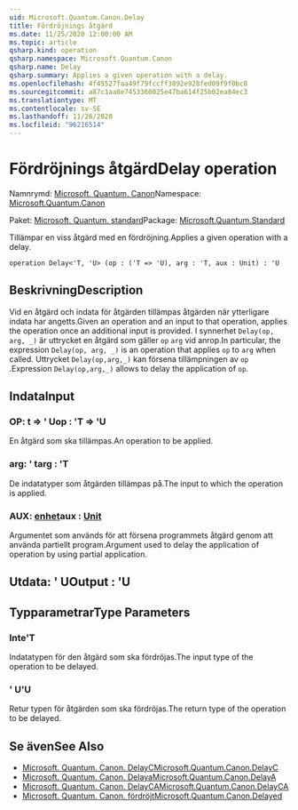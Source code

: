 ```yaml
---
uid: Microsoft.Quantum.Canon.Delay
title: Fördröjnings åtgärd
ms.date: 11/25/2020 12:00:00 AM
ms.topic: article
qsharp.kind: operation
qsharp.namespace: Microsoft.Quantum.Canon
qsharp.name: Delay
qsharp.summary: Applies a given operation with a delay.
ms.openlocfilehash: 4f45527faa49f79fccff3892e928fed09f9f0bc8
ms.sourcegitcommit: a87c1aa8e7453360025e47ba614f25b02ea84ec3
ms.translationtype: MT
ms.contentlocale: sv-SE
ms.lasthandoff: 11/26/2020
ms.locfileid: "96216514"
---
```

# <a name="delay-operation"></a><span data-ttu-id="9d34e-102">Fördröjnings åtgärd</span><span class="sxs-lookup"><span data-stu-id="9d34e-102">Delay operation</span></span>

<span data-ttu-id="9d34e-103">Namnrymd: [Microsoft. Quantum. Canon](xref:Microsoft.Quantum.Canon)</span><span class="sxs-lookup"><span data-stu-id="9d34e-103">Namespace: [Microsoft.Quantum.Canon](xref:Microsoft.Quantum.Canon)</span></span>

<span data-ttu-id="9d34e-104">Paket: [Microsoft. Quantum. standard](https://nuget.org/packages/Microsoft.Quantum.Standard)</span><span class="sxs-lookup"><span data-stu-id="9d34e-104">Package: [Microsoft.Quantum.Standard](https://nuget.org/packages/Microsoft.Quantum.Standard)</span></span>


<span data-ttu-id="9d34e-105">Tillämpar en viss åtgärd med en fördröjning.</span><span class="sxs-lookup"><span data-stu-id="9d34e-105">Applies a given operation with a delay.</span></span>

```qsharp
operation Delay<'T, 'U> (op : ('T => 'U), arg : 'T, aux : Unit) : 'U
```


## <a name="description"></a><span data-ttu-id="9d34e-106">Beskrivning</span><span class="sxs-lookup"><span data-stu-id="9d34e-106">Description</span></span>

<span data-ttu-id="9d34e-107">Vid en åtgärd och indata för åtgärden tillämpas åtgärden när ytterligare indata har angetts.</span><span class="sxs-lookup"><span data-stu-id="9d34e-107">Given an operation and an input to that operation, applies the operation once an additional input is provided.</span></span>
<span data-ttu-id="9d34e-108">I synnerhet `Delay(op, arg, _)` är uttrycket en åtgärd som gäller `op` `arg` vid anrop.</span><span class="sxs-lookup"><span data-stu-id="9d34e-108">In particular, the expression `Delay(op, arg, _)` is an operation that applies `op` to `arg` when called.</span></span>
<span data-ttu-id="9d34e-109">Uttrycket `Delay(op,arg,_)` kan försena tillämpningen av `op` .</span><span class="sxs-lookup"><span data-stu-id="9d34e-109">Expression `Delay(op,arg,_)` allows to delay the application of `op`.</span></span>

## <a name="input"></a><span data-ttu-id="9d34e-110">Indata</span><span class="sxs-lookup"><span data-stu-id="9d34e-110">Input</span></span>

### <a name="op--t--u"></a><span data-ttu-id="9d34e-111">OP: t => ' U</span><span class="sxs-lookup"><span data-stu-id="9d34e-111">op : 'T => 'U</span></span> 

<span data-ttu-id="9d34e-112">En åtgärd som ska tillämpas.</span><span class="sxs-lookup"><span data-stu-id="9d34e-112">An operation to be applied.</span></span>


### <a name="arg--t"></a><span data-ttu-id="9d34e-113">arg: ' t</span><span class="sxs-lookup"><span data-stu-id="9d34e-113">arg : 'T</span></span>

<span data-ttu-id="9d34e-114">De indatatyper som åtgärden tillämpas på.</span><span class="sxs-lookup"><span data-stu-id="9d34e-114">The input to which the operation is applied.</span></span>


### <a name="aux--unit"></a><span data-ttu-id="9d34e-115">AUX: [enhet](xref:microsoft.quantum.lang-ref.unit)</span><span class="sxs-lookup"><span data-stu-id="9d34e-115">aux : [Unit](xref:microsoft.quantum.lang-ref.unit)</span></span>

<span data-ttu-id="9d34e-116">Argumentet som används för att försena programmets åtgärd genom att använda partiellt program.</span><span class="sxs-lookup"><span data-stu-id="9d34e-116">Argument used to delay the application of operation by using partial application.</span></span>



## <a name="output--u"></a><span data-ttu-id="9d34e-117">Utdata: ' U</span><span class="sxs-lookup"><span data-stu-id="9d34e-117">Output : 'U</span></span>



## <a name="type-parameters"></a><span data-ttu-id="9d34e-118">Typparametrar</span><span class="sxs-lookup"><span data-stu-id="9d34e-118">Type Parameters</span></span>

### <a name="t"></a><span data-ttu-id="9d34e-119">Inte</span><span class="sxs-lookup"><span data-stu-id="9d34e-119">'T</span></span>

<span data-ttu-id="9d34e-120">Indatatypen för den åtgärd som ska fördröjas.</span><span class="sxs-lookup"><span data-stu-id="9d34e-120">The input type of the operation to be delayed.</span></span>
### <a name="u"></a><span data-ttu-id="9d34e-121">' U</span><span class="sxs-lookup"><span data-stu-id="9d34e-121">'U</span></span>

<span data-ttu-id="9d34e-122">Retur typen för åtgärden som ska fördröjas.</span><span class="sxs-lookup"><span data-stu-id="9d34e-122">The return type of the operation to be delayed.</span></span>

## <a name="see-also"></a><span data-ttu-id="9d34e-123">Se även</span><span class="sxs-lookup"><span data-stu-id="9d34e-123">See Also</span></span>

- [<span data-ttu-id="9d34e-124">Microsoft. Quantum. Canon. DelayC</span><span class="sxs-lookup"><span data-stu-id="9d34e-124">Microsoft.Quantum.Canon.DelayC</span></span>](xref:Microsoft.Quantum.Canon.DelayC)
- [<span data-ttu-id="9d34e-125">Microsoft. Quantum. Canon. Delaya</span><span class="sxs-lookup"><span data-stu-id="9d34e-125">Microsoft.Quantum.Canon.DelayA</span></span>](xref:Microsoft.Quantum.Canon.DelayA)
- [<span data-ttu-id="9d34e-126">Microsoft. Quantum. Canon. DelayCA</span><span class="sxs-lookup"><span data-stu-id="9d34e-126">Microsoft.Quantum.Canon.DelayCA</span></span>](xref:Microsoft.Quantum.Canon.DelayCA)
- [<span data-ttu-id="9d34e-127">Microsoft. Quantum. Canon. fördröjt</span><span class="sxs-lookup"><span data-stu-id="9d34e-127">Microsoft.Quantum.Canon.Delayed</span></span>](xref:Microsoft.Quantum.Canon.Delayed)